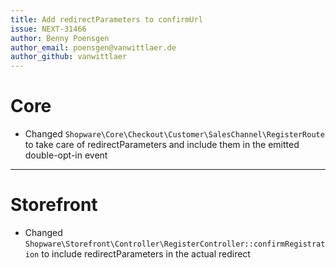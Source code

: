 ```yaml
---
title: Add redirectParameters to confirmUrl
issue: NEXT-31466 
author: Benny Poensgen
author_email: poensgen@vanwittlaer.de
author_github: vanwittlaer
---
```

# Core
* Changed `Shopware\Core\Checkout\Customer\SalesChannel\RegisterRoute` to take care of redirectParameters and include them in the emitted double-opt-in event
___
# Storefront
* Changed `Shopware\Storefront\Controller\RegisterController::confirmRegistration` to include redirectParameters in the actual redirect
